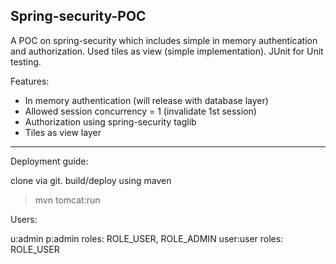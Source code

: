 Spring-security-POC
----------------------------
A POC on spring-security which includes simple in memory authentication and authorization. Used tiles as view (simple implementation). JUnit for Unit testing.

Features:

* In memory authentication (will release with database layer)
* Allowed session concurrency = 1 (invalidate 1st session)
* Authorization using spring-security taglib
* Tiles as view layer
---------------------------
Deployment guide:

clone via git. build/deploy using maven

>mvn tomcat:run

Users:

u:admin p:admin roles: ROLE_USER, ROLE_ADMIN 
user:user roles: ROLE_USER
